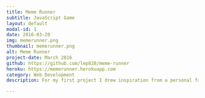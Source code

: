 ```yaml
---
title: Meme Runner
subtitle: JavaScript Game
layout: default
modal-id: 1
date: 2016-03-20
img: memerunner.png
thumbnail: memerunner.png
alt: Meme Runner
project-date: March 2016
github: https://github.com/lep828/meme-runner
heroku: https://memerunner.herokuapp.com
category: Web Development
description: For my first project I drew inspiration from a personal favourite of mine - Flappy Bird. Made in JavaScript using the jQuery library, this is my take on it.

---
```

